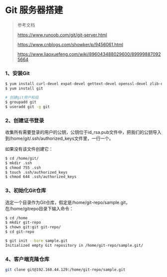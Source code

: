 # Git 服务器搭建

> 参考文档
>
> https://www.runoob.com/git/git-server.html
>
> https://www.cnblogs.com/showker/p/9456061.html
>
> https://www.liaoxuefeng.com/wiki/896043488029600/899998870925664

### 1、安装Git

```bash
$ yum install curl-devel expat-devel gettext-devel openssl-devel zlib-devel perl-devel
$ yum install git

# 创建git用户和组
$ groupadd git
$ useradd git -g git
```

### 2、创建证书登录

收集所有需要登录的用户的公钥，公钥位于id_rsa.pub文件中，把我们的公钥导入到/home/git/.ssh/authorized_keys文件里，一行一个。

如果没有该文件创建它：

```bash
$ cd /home/git/
$ mkdir .ssh
$ chmod 755 .ssh
$ touch .ssh/authorized_keys
$ chmod 644 .ssh/authorized_keys
```

### 3、初始化Git仓库

选定一个目录作为Git仓库，假定是/home/git-repo/sample.git，在/home/gitrepo目录下输入命令：

```bash
$ cd /home
$ mkdir git-repo
$ chown git:git git-repo/
$ cd git-repo

$ git init --bare sample.git
Initialized empty Git repository in /home/git-repo/sample.git/
```



### 4、客户端克隆仓库

```bash
git clone git@192.168.44.129:/home/git-repo/sample.git
```